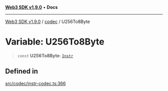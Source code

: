 [**Web3 SDK v1.9.0**](../../../README.md) • **Docs**

***

[Web3 SDK v1.9.0](../../../globals.md) / [codec](../README.md) / U256To8Byte

# Variable: U256To8Byte

> `const` **U256To8Byte**: [`Instr`](../type-aliases/Instr.md)

## Defined in

[src/codec/instr-codec.ts:366](https://github.com/Mystic-Nayy/alephium-web3/blob/c1afd789a197ce5fe21f08c2965942090157c33d/packages/web3/src/codec/instr-codec.ts#L366)
